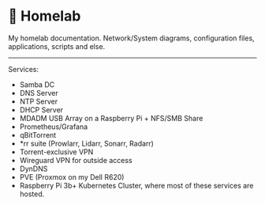 # 💾 Homelab 
My homelab documentation. Network/System diagrams, configuration files, applications, scripts and else.

--------------------
Services:
- Samba DC
- DNS Server
- NTP Server
- DHCP Server
- MDADM USB Array on a Raspberry Pi + NFS/SMB Share
- Prometheus/Grafana
- qBitTorrent
- *rr suite (Prowlarr, Lidarr, Sonarr, Radarr)
- Torrent-exclusive VPN
- Wireguard VPN for outside access
- DynDNS
- PVE (Proxmox on my Dell R620)
- Raspberry Pi 3b+ Kubernetes Cluster, where most of these services are hosted.
